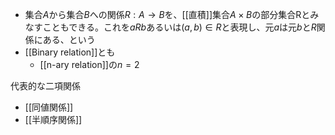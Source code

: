 - 集合$A$から集合$B$への関係$R: A \rightarrow B$を、[[直積]]集合$A \times B$の部分集合Rとみなすこともできる。これを$aRb$あるいは$(a, b) \in R$と表現し、元$a$は元$b$と$R$関係にある、という
- [[Binary relation]]とも
	- [[n-ary relation]]の$n=2$

代表的な二項関係
- [[同値関係]]
- [[半順序関係]]
